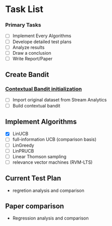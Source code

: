 # Task List

### Primary Tasks
- [ ] Implement Every Algorithms
- [ ] Develope detailed test plans
- [ ] Analyze results
- [ ] Draw a conclusion
- [ ] Write Report/Paper

## Create Bandit
### [Contextual Bandit initialization](https://getstream.io/blog/introduction-contextual-bandits/)
- [ ] Import original dataset from Stream Analytics
- [ ] Build contextual bandit
## Implement Algorithms
- [x] LinUCB
- [ ] full-information UCB (comparison basis)
- [ ] LinGreedy
- [ ] LinPRUCB
- [ ] Linear Thomson sampling 
- [ ] relevance vector machines (RVM-LTS)

## Current Test Plan
* regretion analysis and comparison

## Paper comparison
* Regression analysis and comparison


